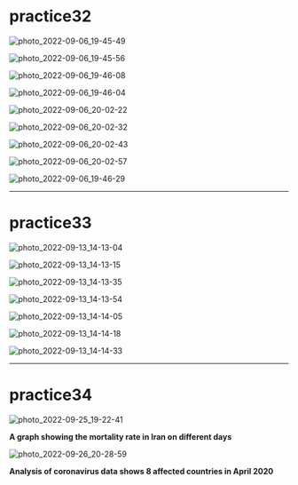 # practice32

![photo_2022-09-06_19-45-49](https://user-images.githubusercontent.com/108235776/188673933-3a6e0083-4630-4ef0-929d-75479d51ac19.jpg)

![photo_2022-09-06_19-45-56](https://user-images.githubusercontent.com/108235776/188673946-1f7d28c4-fdba-4ced-9041-9d5ea1ca7fd2.jpg)

![photo_2022-09-06_19-46-08](https://user-images.githubusercontent.com/108235776/188673980-615d93fb-c6e0-4f53-9a08-47e506c3320c.jpg)

![photo_2022-09-06_19-46-04](https://user-images.githubusercontent.com/108235776/188673969-07379dc5-56d3-4445-8e34-edb7e7a45c4c.jpg)

![photo_2022-09-06_20-02-22](https://user-images.githubusercontent.com/108235776/188676867-afe3f2e8-2219-4045-bcaf-4b3bc599d00b.jpg)

![photo_2022-09-06_20-02-32](https://user-images.githubusercontent.com/108235776/188676878-7b3dfccf-a3a8-401c-bc9f-a09b4a37f1ba.jpg)

![photo_2022-09-06_20-02-43](https://user-images.githubusercontent.com/108235776/188676892-bc7a865e-0fe7-45ed-b09b-49918ea3508d.jpg)

![photo_2022-09-06_20-02-57](https://user-images.githubusercontent.com/108235776/188677291-4de574a9-e5ae-4d24-ab1a-1a954f4296ae.jpg)

![photo_2022-09-06_19-46-29](https://user-images.githubusercontent.com/108235776/188674063-a7e3f202-ef3b-4da0-9a77-cb5dc1978aee.jpg)

---

# practice33

![photo_2022-09-13_14-13-04](https://user-images.githubusercontent.com/108235776/189870532-2cd5d47d-d274-45de-b195-b0ab6111a941.jpg)

![photo_2022-09-13_14-13-15](https://user-images.githubusercontent.com/108235776/189870546-35d8762a-1404-4639-8067-99cf0604b0e3.jpg)

![photo_2022-09-13_14-13-35](https://user-images.githubusercontent.com/108235776/189870558-281fff9c-b694-4879-b161-cbcb768ffcac.jpg)

![photo_2022-09-13_14-13-54](https://user-images.githubusercontent.com/108235776/189870565-de24d657-e28c-4c7b-90b6-b41c4632e30b.jpg)

![photo_2022-09-13_14-14-05](https://user-images.githubusercontent.com/108235776/189870568-182913fc-5bf1-4d72-b995-ecc933775956.jpg)

![photo_2022-09-13_14-14-18](https://user-images.githubusercontent.com/108235776/189870575-49733ad1-2b09-4271-8d51-e3c41f386c50.jpg)

![photo_2022-09-13_14-14-33](https://user-images.githubusercontent.com/108235776/189870584-1d1ed7b4-c7ce-4b33-8093-b67c0d46b5ab.jpg)


---

# practice34

![photo_2022-09-25_19-22-41](https://user-images.githubusercontent.com/108235776/192153361-1a172930-a992-4c9a-9293-b54cda667bf7.jpg)

**A graph showing the mortality rate in Iran on different days**





![photo_2022-09-26_20-28-59](https://user-images.githubusercontent.com/108235776/192338315-32b5f4d7-055f-4093-b96c-4e4f41fcd08f.jpg)

**Analysis of coronavirus data shows 8 affected countries in April 2020**
